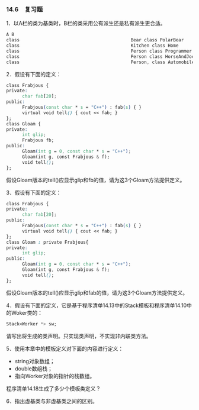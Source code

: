### 14.6　复习题

1．以A栏的类为基类时，B栏的类采用公有派生还是私有派生更合适。

```css
A B
class                                          Bear class PolarBear
class                                          Kitchen class Home
class                                          Person class Programmer
class                                          Person class HorseAndJockey
class                                          Person, class Automobile class Driver
```

2．假设有下面的定义：

```css
class Frabjous {
private:
      char fab[20];
public:
      Frabjous(const char * s = "C++") : fab(s) { }
      virtual void tell() { cout << fab; }
};
class Gloam {
private:
      int glip;
      Frabjous fb;
public:
      Gloam(int g = 0, const char * s = "C++");
      Gloam(int g, const Frabjous & f);
      void tell();
};
```

假设Gloam版本的tell()应显示glip和fb的值，请为这3个Gloam方法提供定义。

3．假设有下面的定义：

```css
class Frabjous {
private:
      char fab[20];
public:
      Frabjous(const char * s = "C++") : fab(s) { }
      virtual void tell() { cout << fab; }
};
class Gloam : private Frabjous{
private:
      int glip;
public:
      Gloam(int g = 0, const char * s = "C++");
      Gloam(int g, const Frabjous & f);
      void tell();
};
```

假设Gloam版本的tell()应显示glip和fab的值，请为这3个Gloam方法提供定义。

4．假设有下面的定义，它是基于程序清单14.13中的Stack模板和程序清单14.10中的Woker类的：

```css
Stack<Worker *> sw;
```

请写出将生成的类声明。只实现类声明，不实现非内联类方法。

5．使用本章中的模板定义对下面的内容进行定义：

+ string对象数组；
+ double数组栈；
+ 指向Worker对象的指针的栈数组。

程序清单14.18生成了多少个模板类定义？

6．指出虚基类与非虚基类之间的区别。

